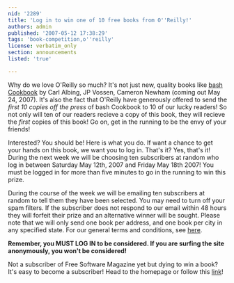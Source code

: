 ```yaml
---
nid: '2289'
title: 'Log in to win one of 10 free books from O''Reilly!'
authors: admin
published: '2007-05-12 17:38:29'
tags: 'book-competition,o''reilly'
license: verbatim_only
section: announcements
listed: 'true'

---
```

Why do we love O'Reilly so much? It's not just new, quality books like [bash Cookbook](http://www.oreilly.com/catalog/bashckbk/index.html) by Carl Albing, JP Vossen, Cameron Newham (coming out May 24, 2007). It's also the fact that O'Reilly have generously offered to send the _first 10 copies off the press_ of bash Cookbook to 10 of our lucky readers! So not only will ten of our readers recieve a copy of this book, they will recieve the _first_ copies of this book! Go on, get in the running to be the envy of your friends!

Interested? You should be! Here is what you do. If want a chance to get your hands on this book, we want you to log in. That's it? Yes, that's it! During the next week we will be choosing ten subscribers at random who log in between Saturday May 12th, 2007 and Friday May 18th 2007! You must be logged in for more than five minutes to go in the running to win this prize.

During the course of the week we will be emailing ten subscribers at random to tell them they have been selected. You may need to turn off your spam filters. If the subscriber does not respond to our email within 48 hours they will forfeit their prize and an alternative winner will be sought. Please note that we will only send one book per address, and one book per city in any specified state. For our general terms and conditions, see [here](http://www.freesoftwaremagazine.com/terms_and_conditions).

**Remember, you MUST LOG IN to be considered. If you are surfing the site anonymously, you won't be considered!**

Not a subscriber of Free Software Magazine yet but dying to win a book? It's easy to become a subscriber! Head to the homepage or follow this [link](http://www.freesoftwaremagazine.com/user/register)!

